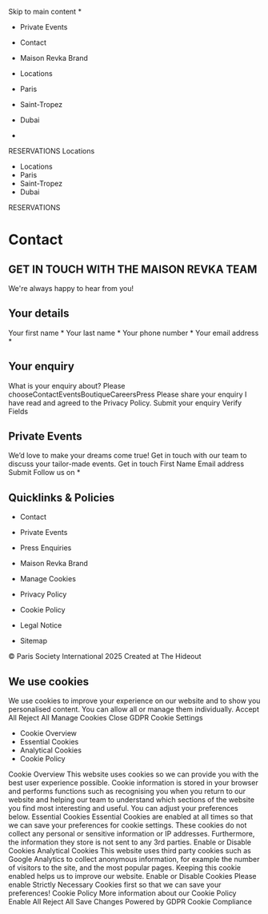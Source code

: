 Skip to main content
  * 

  * Private Events
  * Contact
  * Maison Revka Brand


  * Locations
  * Paris
  * Saint-Tropez
  * Dubai


  * 

RESERVATIONS
Locations
  * Locations
  * Paris
  * Saint-Tropez
  * Dubai


RESERVATIONS
# Contact
## GET IN TOUCH WITH THE MAISON REVKA TEAM
We're always happy to hear from you!
## Your details
Your first name *
Your last name *
Your phone number *
Your email address *
## Your enquiry
What is your enquiry about?
Please chooseContactEventsBoutiqueCareersPress
Please share your enquiry
I have read and agreed to the Privacy Policy.
Submit your enquiry
Verify Fields
## Private Events
We’d love to make your dreams come true! Get in touch with our team to discuss your tailor-made events.
Get in touch
First Name
Email address
Submit
Follow us on
  * 

## Quicklinks & Policies
  * Contact
  * Private Events
  * Press Enquiries
  * Maison Revka Brand


  * Manage Cookies
  * Privacy Policy
  * Cookie Policy
  * Legal Notice
  * Sitemap


© Paris Society International 2025 Created at The Hideout
## We use cookies
We use cookies to improve your experience on our website and to show you personalised content. You can allow all or manage them individually.
Accept All Reject All Manage Cookies
Close GDPR Cookie Settings
  * Cookie Overview
  * Essential Cookies
  * Analytical Cookies
  * Cookie Policy


Cookie Overview
This website uses cookies so we can provide you with the best user experience possible. Cookie information is stored in your browser and performs functions such as recognising you when you return to our website and helping our team to understand which sections of the website you find most interesting and useful. You can adjust your preferences below.
Essential Cookies
Essential Cookies are enabled at all times so that we can save your preferences for cookie settings. These cookies do not collect any personal or sensitive information or IP addresses. Furthermore, the information they store is not sent to any 3rd parties.
Enable or Disable Cookies
Analytical Cookies
This website uses third party cookies such as Google Analytics to collect anonymous information, for example the number of visitors to the site, and the most popular pages. Keeping this cookie enabled helps us to improve our website.
Enable or Disable Cookies
Please enable Strictly Necessary Cookies first so that we can save your preferences!
Cookie Policy
More information about our Cookie Policy
Enable All Reject All Save Changes
Powered by GDPR Cookie Compliance
